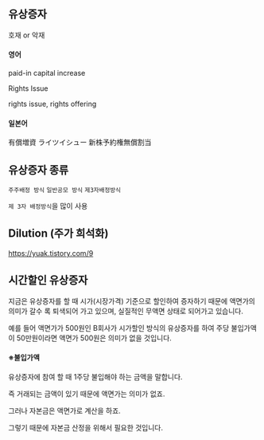 ## 유상증자

호재 or 악재

#### 영어

paid-in capital increase

Rights Issue

rights issue, rights offering

#### 일본어

有償増資
ライツイシュー
新株予約権無償割当

## 유상증자 종류

`주주배정 방식` `일반공모 방식` `제3자배정방식`

`제 3자 배정방식`을 많이 사용



## Dilution (주가 희석화)

https://yuak.tistory.com/9

## 시간할인 유상증자

지금은 유상증자를 할 때 시가(시장가격) 기준으로 할인하여 증자하기 때문에 액면가의 의미가 갈수 록 퇴색되어 가고 있으며, 실질적인 무액면 상태로 되어가고 있습니다.



예를 들어 액면가가 500원인 B회사가 시가할인 방식의 유상증자를 하여 주당 불입가액이 50만원이라면 액면가 500원은 의미가 없을 것입니다.  


#### ※불입가액

유상증자에 참여 할 때 1주당 불입해야 하는 금액을 말합니다.

즉 거래되는 금액이 있기 때문에 액면가는 의미가 없죠.

그러나 자본금은 액면가로 계산을 하죠.

그렇기 때문에 자본금 산정을 위해서 필요한 것입니다.
